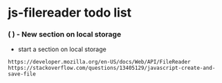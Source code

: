 # js-filereader todo list



### (  ) - New section on local storage
* start a section on local storage

```
https://developer.mozilla.org/en-US/docs/Web/API/FileReader
https://stackoverflow.com/questions/13405129/javascript-create-and-save-file
```